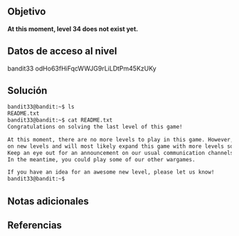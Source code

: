 ## Objetivo
**At this moment, level 34 does not exist yet.**
## Datos de acceso al nivel 
bandit33
odHo63fHiFqcWWJG9rLiLDtPm45KzUKy
## Solución 
```bash
bandit33@bandit:~$ ls
README.txt
bandit33@bandit:~$ cat README.txt
Congratulations on solving the last level of this game!

At this moment, there are no more levels to play in this game. However, we are constantly working
on new levels and will most likely expand this game with more levels soon.
Keep an eye out for an announcement on our usual communication channels!
In the meantime, you could play some of our other wargames.

If you have an idea for an awesome new level, please let us know!
bandit33@bandit:~$
```
## Notas adicionales 

## Referencias